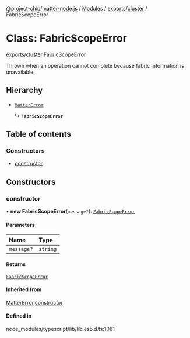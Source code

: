 [@project-chip/matter-node.js](../README.md) / [Modules](../modules.md) / [exports/cluster](../modules/exports_cluster.md) / FabricScopeError

# Class: FabricScopeError

[exports/cluster](../modules/exports_cluster.md).FabricScopeError

Thrown when an operation cannot complete because fabric information is
unavailable.

## Hierarchy

- [`MatterError`](exports_common.MatterError.md)

  ↳ **`FabricScopeError`**

## Table of contents

### Constructors

- [constructor](exports_cluster.FabricScopeError.md#constructor)

## Constructors

### constructor

• **new FabricScopeError**(`message?`): [`FabricScopeError`](exports_cluster.FabricScopeError.md)

#### Parameters

| Name | Type |
| :------ | :------ |
| `message?` | `string` |

#### Returns

[`FabricScopeError`](exports_cluster.FabricScopeError.md)

#### Inherited from

[MatterError](exports_common.MatterError.md).[constructor](exports_common.MatterError.md#constructor)

#### Defined in

node_modules/typescript/lib/lib.es5.d.ts:1081
